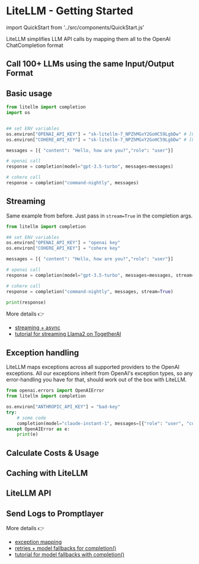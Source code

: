 # LiteLLM - Getting Started

import QuickStart from '../src/components/QuickStart.js'

LiteLLM simplifies LLM API calls by mapping them all to the OpenAI ChatCompletion format

## **Call 100+ LLMs using the same Input/Output Format**

## Basic usage 

```python
from litellm import completion
import os


## set ENV variables
os.environ["OPENAI_API_KEY"] = "sk-litellm-7_NPZhMGxY2GoHC59LgbDw" # [OPTIONAL] replace with your openai key
os.environ["COHERE_API_KEY"] = "sk-litellm-7_NPZhMGxY2GoHC59LgbDw" # [OPTIONAL] replace with your cohere key

messages = [{ "content": "Hello, how are you?","role": "user"}]

# openai call
response = completion(model="gpt-3.5-turbo", messages=messages)

# cohere call
response = completion("command-nightly", messages)
```

## Streaming

Same example from before. Just pass in `stream=True` in the completion args. 
```python
from litellm import completion

## set ENV variables
os.environ["OPENAI_API_KEY"] = "openai key"
os.environ["COHERE_API_KEY"] = "cohere key"

messages = [{ "content": "Hello, how are you?","role": "user"}]

# openai call
response = completion(model="gpt-3.5-turbo", messages=messages, stream=True)

# cohere call
response = completion("command-nightly", messages, stream=True)

print(response)
```

More details 👉 
* [streaming + async](./completion/stream.md)
* [tutorial for streaming Llama2 on TogetherAI](./tutorials/TogetherAI_liteLLM.md)

## Exception handling 

LiteLLM maps exceptions across all supported providers to the OpenAI exceptions. All our exceptions inherit from OpenAI's exception types, so any error-handling you have for that, should work out of the box with LiteLLM. 

```python 
from openai.errors import OpenAIError
from litellm import completion

os.environ["ANTHROPIC_API_KEY"] = "bad-key"
try: 
    # some code 
    completion(model="claude-instant-1", messages=[{"role": "user", "content": "Hey, how's it going?"}])
except OpenAIError as e:
    print(e)
```

## Calculate Costs & Usage

## Caching with LiteLLM

## LiteLLM API

## Send Logs to Promptlayer


More details 👉 
* [exception mapping](./exception_mapping.md)
* [retries + model fallbacks for completion()](./completion/reliable_completions.md)
* [tutorial for model fallbacks with completion()](./tutorials/fallbacks.md)